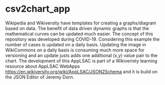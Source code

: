 # csv2chart_app
Wikipedia and Wikiversity have templates for creating a graphs/diagram based on data. The benefit of data driven dynamic graphs is that the mathematical curves can be updated much easier. The concept of this repository was developed during COVID-19. Considering this example the number of cases is updated on a daily basis. Updating the image in WikiCommons on a daily basis is consuming much more space for versioning and an update justs adds one additional (x,y) value pair to the chart. The development of this AppLSAC is part of a Wikiveristy learning resource about AppLSAC WebApps https://en.wikiversity.org/wiki/AppLSAC/JSON2Schema and it is build on the JSON Editor of Jeremy Dorn. 
